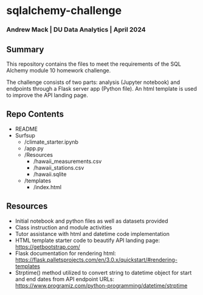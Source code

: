 # sqlalchemy-challenge
### Andrew Mack | DU Data Analytics | April 2024

## Summary
This repository contains the files to meet the requirements of the SQL Alchemy module 10 homework challenge.

The challenge consists of two parts: analysis (Jupyter notebook) and endpoints through a Flask server app (Python file). An html template is used to improve the API landing page.

## Repo Contents
- README
- Surfsup
    - /climate_starter.ipynb
    - /app.py
    - /Resources
        - /hawaii_measurements.csv
        - /hawaii_stations.csv
        - /hawaii.sqlite
    - /templates
        - /index.html

## Resources
- Initial notebook and python files as well as datasets provided
- Class instruction and module activities
- Tutor assistance with html and datetime code implementation
- HTML template starter code to beautify API landing page: https://getbootstrap.com/
- Flask documentation for rendering html: https://flask.palletsprojects.com/en/3.0.x/quickstart/#rendering-templates
- Strptime() method utilized to convert string to datetime object for start and end dates from API endpoint URLs: https://www.programiz.com/python-programming/datetime/strptime
